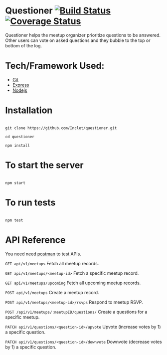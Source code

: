 # Questioner  [![Build Status](https://travis-ci.org/Inclet/questioner.svg?branch=develop)](https://travis-ci.org/Inclet/questioner)  [![Coverage Status](https://coveralls.io/repos/github/Inclet/questioner/badge.svg?branch=develop)](https://coveralls.io/github/Inclet/questioner?branch=develop)
Questioner helps the meetup organizer prioritize questions to be answered. Other users can vote on asked questions and they bubble to the top or bottom of the log.

# Tech/Framework Used:
* [Git](https://git-scm.com/downloads)
* [Express](https://expressjs.com/)
* [Nodejs](https://nodejs.org/en/)

# Installation
```

git clone https://github.com/Inclet/questioner.git

cd questioner

npm install

```
# To start the server
```

npm start

```
# To run tests
```

npm test

```
# API Reference
You need need [postman](https://chrome.google.com/webstore/detail/postman/fhbjgbiflinjbdggehcddcbncdddomop//%40) to test APIs.

` GET api/v1/meetups ` Fetch all meetup records.

` GET api/v1/meetups/<meetup-id> ` Fetch a specific meetup record.

` GET api/v1/meetups/upcoming ` Fetch all upcoming meetup records.

` POST api/v1/meetups ` Create a meetup record.

` POST api/v1/meetups/<meetup-id>/rsvps ` Respond to meetup RSVP.

` POST /api/v1/meetups/:meetupID/questions/ ` Create a questions for a specific meetup.

` PATCH api/v1/questions/<question-id>/upvote ` Upvote (increase votes by 1) a specific question.

` PATCH api/v1/questions/<question-id>/downvote ` Downvote (decrease votes by 1) a specific question.



